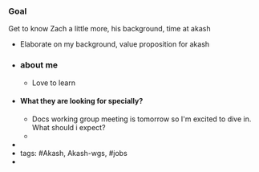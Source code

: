 ### Goal

Get to know Zach a little more, his background, time at akash
- Elaborate on my background, value proposition for akash
- ### about me
	- Love to learn
- #### What they are looking for specially?
	- Docs working group meeting is tomorrow so I'm excited to dive in. What should i expect?
	-
-
- tags: #Akash, Akash-wgs, #jobs
-